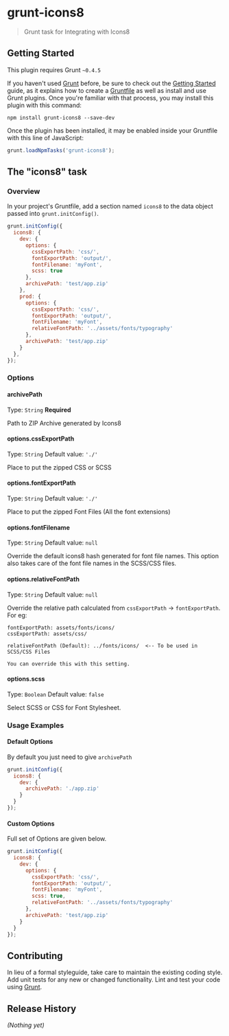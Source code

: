 # grunt-icons8

> Grunt task for Integrating with Icons8

## Getting Started
This plugin requires Grunt `~0.4.5`

If you haven't used [Grunt](http://gruntjs.com/) before, be sure to check out the [Getting Started](http://gruntjs.com/getting-started) guide, as it explains how to create a [Gruntfile](http://gruntjs.com/sample-gruntfile) as well as install and use Grunt plugins. Once you're familiar with that process, you may install this plugin with this command:

```shell
npm install grunt-icons8 --save-dev
```

Once the plugin has been installed, it may be enabled inside your Gruntfile with this line of JavaScript:

```js
grunt.loadNpmTasks('grunt-icons8');
```

## The "icons8" task

### Overview
In your project's Gruntfile, add a section named `icons8` to the data object passed into `grunt.initConfig()`.

```js
grunt.initConfig({
  icons8: {
    dev: {
      options: {
        cssExportPath: 'css/',
        fontExportPath: 'output/',
        fontFilename: 'myFont',
        scss: true
      },
      archivePath: 'test/app.zip'
    },
    prod: {
      options: {
        cssExportPath: 'css/',
        fontExportPath: 'output/',
        fontFilename: 'myFont',
        relativeFontPath: '../assets/fonts/typography'
      },
      archivePath: 'test/app.zip'
    }
  },
});
```

### Options

#### archivePath
Type: `String`
**Required**

Path to ZIP Archive generated by Icons8

#### options.cssExportPath
Type: `String`
Default value: `'./'`

Place to put the zipped CSS or SCSS

#### options.fontExportPath
Type: `String`
Default value: `'./'`

Place to put the zipped Font Files (All the font extensions)

#### options.fontFilename
Type: `String`
Default value: `null`

Override the default icons8 hash generated for font file names. This option also takes care of the font file names in the SCSS/CSS files.

#### options.relativeFontPath
Type: `String`
Default value: `null`

Override the relative path calculated from `cssExportPath` -> `fontExportPath`. For eg:

```
fontExportPath: assets/fonts/icons/
cssExportPath: assets/css/

relativeFontPath (Default): ../fonts/icons/  <-- To be used in SCSS/CSS Files

You can override this with this setting.
```

#### options.scss
Type: `Boolean`
Default value: `false`

Select SCSS or CSS for Font Stylesheet.

### Usage Examples

#### Default Options
By default you just need to give `archivePath`

```js
grunt.initConfig({
  icons8: {
    dev: {
      archivePath: './app.zip'
    }
  }
});
```

#### Custom Options
Full set of Options are given below.

```js
grunt.initConfig({
  icons8: {
    dev: {
      options: {
        cssExportPath: 'css/',
        fontExportPath: 'output/',
        fontFilename: 'myFont',
        scss: true,
        relativeFontPath: '../assets/fonts/typography'
      },
      archivePath: 'test/app.zip'
    }
  }
});
```

## Contributing
In lieu of a formal styleguide, take care to maintain the existing coding style. Add unit tests for any new or changed functionality. Lint and test your code using [Grunt](http://gruntjs.com/).

## Release History
_(Nothing yet)_
